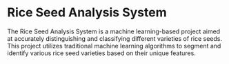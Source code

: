 # Rice Seed Analysis System
The Rice Seed Analysis System is a machine learning-based project aimed at accurately distinguishing and classifying different varieties of rice seeds. This project utilizes traditional machine learning algorithms to segment and identify various rice seed varieties based on their unique features.
